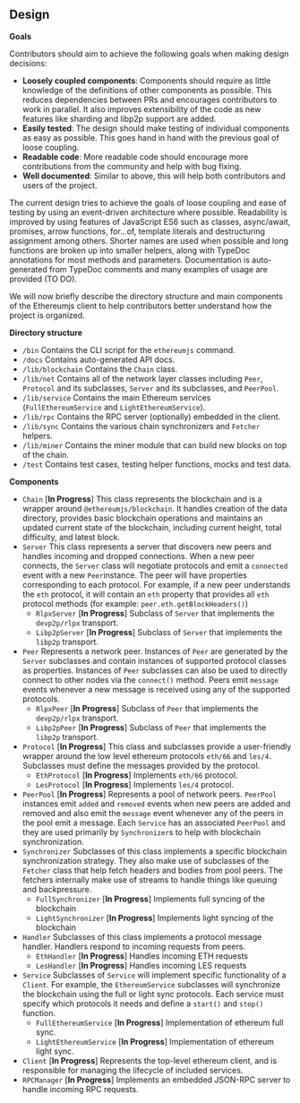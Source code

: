 ## Design

**Goals**

Contributors should aim to achieve the following goals when making design decisions:

- **Loosely coupled components**: Components should require as little knowledge of the definitions of
  other components as possible. This reduces dependencies between PRs and encourages contributors
  to work in parallel. It also improves extensibility of the code as new features like sharding
  and libp2p support are added.
- **Easily tested**: The design should make testing of individual components as easy as possible.
  This goes hand in hand with the previous goal of loose coupling.
- **Readable code**: More readable code should encourage more contributions from the community and help
  with bug fixing.
- **Well documented**: Similar to above, this will help both contributors and users of the project.

The current design tries to achieve the goals of loose coupling and ease of testing by using an
event-driven architecture where possible. Readability is improved by using features of JavaScript
ES6 such as classes, async/await, promises, arrow functions, for...of, template literals and
destructuring assignment among others. Shorter names are used when possible and long functions are
broken up into smaller helpers, along with TypeDoc annotations for most methods and parameters.
Documentation is auto-generated from TypeDoc comments and many examples of usage are provided (TO DO).

We will now briefly describe the directory structure and main components of the Ethereumjs client
to help contributors better understand how the project is organized.

**Directory structure**

- `/bin` Contains the CLI script for the `ethereumjs` command.
- `/docs` Contains auto-generated API docs.
- `/lib/blockchain` Contains the `Chain` class.
- `/lib/net` Contains all of the network layer classes including `Peer`, `Protocol` and its subclasses, `Server` and its subclasses, and `PeerPool`.
- `/lib/service` Contains the main Ethereum services (`FullEthereumService` and `LightEthereumService`).
- `/lib/rpc` Contains the RPC server (optionally) embedded in the client.
- `/lib/sync` Contains the various chain synchronizers and `Fetcher` helpers.
- `/lib/miner` Contains the miner module that can build new blocks on top of the chain.
- `/test` Contains test cases, testing helper functions, mocks and test data.

**Components**

- `Chain` [**In Progress**] This class represents the blockchain and is a wrapper around
  `@ethereumjs/blockchain`. It handles creation of the data directory, provides basic blockchain operations
  and maintains an updated current state of the blockchain, including current height, total difficulty, and
  latest block.
- `Server` This class represents a server that discovers new peers and handles incoming and dropped
  connections. When a new peer connects, the `Server` class will negotiate protocols and emit a `connected`
  event with a new `Peer`instance. The peer will have properties corresponding to each protocol. For example,
  if a new peer understands the `eth` protocol, it will contain an `eth` property that provides all `eth`
  protocol methods (for example: `peer.eth.getBlockHeaders()`)
  - `RlpxServer` [**In Progress**] Subclass of `Server` that implements the `devp2p/rlpx` transport.
  - `Libp2pServer` [**In Progress**] Subclass of `Server` that implements the `libp2p` transport.
- `Peer` Represents a network peer. Instances of `Peer` are generated by the `Server`
  subclasses and contain instances of supported protocol classes as properties. Instances of `Peer` subclasses can also be used to directly connect to other nodes via the `connect()` method. Peers emit `message` events
  whenever a new message is received using any of the supported protocols.
  - `RlpxPeer` [**In Progress**] Subclass of `Peer` that implements the `devp2p/rlpx` transport.
  - `Libp2pPeer` [**In Progress**] Subclass of `Peer` that implements the `libp2p` transport.
- `Protocol` [**In Progress**] This class and subclasses provide a user-friendly wrapper around the
  low level ethereum protocols `eth/66` and `les/4`. Subclasses must define the messages provided by the protocol.
  - `EthProtocol` [**In Progress**] Implements `eth/66` protocol.
  - `LesProtocol` [**In Progress**] Implements `les/4` protocol.
- `PeerPool` [**In Progress**] Represents a pool of network peers. `PeerPool` instances emit `added`
  and `removed` events when new peers are added and removed and also emit the `message` event whenever
  any of the peers in the pool emit a message. Each `Service` has an associated `PeerPool` and they are used primarily by `Synchronizer`s to help with blockchain synchronization.
- `Synchronizer` Subclasses of this class implements a specific blockchain synchronization strategy. They
  also make use of subclasses of the `Fetcher` class that help fetch headers and bodies from pool peers. The fetchers internally make use of streams to handle things like queuing and backpressure.
  - `FullSynchronizer` [**In Progress**] Implements full syncing of the blockchain
  - `LightSynchronizer` [**In Progress**] Implements light syncing of the blockchain
- `Handler` Subclasses of this class implements a protocol message handler. Handlers respond to incoming requests from peers.
  - `EthHandler` [**In Progress**] Handles incoming ETH requests
  - `LesHandler` [**In Progress**] Handles incoming LES requests
- `Service` Subclasses of `Service` will implement specific functionality of a `Client`. For example, the `EthereumService` subclasses will synchronize the blockchain using the full or light sync protocols. Each service must specify which protocols it needs and define a `start()` and `stop()` function.
  - `FullEthereumService` [**In Progress**] Implementation of ethereum full sync.
  - `LightEthereumService` [**In Progress**] Implementation of ethereum light sync.
- `Client` [**In Progress**] Represents the top-level ethereum client, and is responsible for managing the lifecycle of included services.
- `RPCManager` [**In Progress**] Implements an embedded JSON-RPC server to handle incoming RPC requests.
